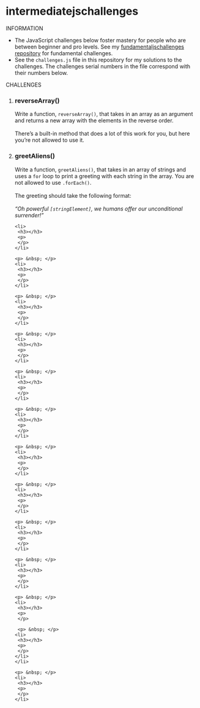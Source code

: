 # intermediatejschallenges
 INFORMATION
<ul>
 <li>The JavaScript challenges below foster mastery for people who are between beginner and pro levels. See my <a href="https://github.com/Davenof/fundamentaljschallenges" target="_blank">fundamentaljschallenges repository</a> for fundamental challenges.</li>
 <li>See the <code>challenges.js</code> file in this repository for my solutions to the challenges. The challenges serial numbers in the file correspond with their numbers below.</li>
 </ul>
 
 <p>CHALLENGES</p>
 <ol>
    <li>
       <h3>reverseArray()</h3>
       <p>
         Write a function, <code>reverseArray()</code>, that takes in an array as an argument and returns a new array with the elements in the reverse order.
         <br><br>
         There’s a built-in method that does a lot of this work for you, but here you’re not allowed to use it.
       </p>
    </li>
    <li>
       <h3>greetAliens()</h3>
         Write a function, <code>greetAliens()</code>, that takes in an array of strings and uses a <code>for</code> loop to print a greeting with each  string in the array. You are not allowed to use <code>.forEach()</code>.
       <br><br>
         The greeting should take the following format: <br><br>
         <em>“Oh powerful <code>[stringElement]</code>, we humans offer our unconditional surrender!”</em>
    </li>

    <li>
     <h3></h3>
     <p>
     </p>
    </li>
    
    <p> &nbsp; </p>
    <li>
     <h3></h3>
     <p>
     </p>
    </li>
    
    <p> &nbsp; </p>
    <li>
     <h3></h3>
     <p>
     </p>
    </li>
    
    <p> &nbsp; </p>
    <li>
     <h3></h3>
     <p>
     </p>
    </li>
    
    <p> &nbsp; </p>
    <li>
     <h3></h3>
     <p>
     </p>
    </li>
    
    <p> &nbsp; </p>
    <li>
     <h3></h3>
     <p>
     </p>
    </li>
    
    <p> &nbsp; </p>
    <li>
     <h3></h3>
     <p>
     </p>
    </li>
    
    <p> &nbsp; </p>
    <li>
     <h3></h3>
     <p>
     </p>
    </li>
    
    <p> &nbsp; </p>
    <li>
     <h3></h3>
     <p>
     </p>
    </li>
    
    <p> &nbsp; </p>
    <li>
     <h3></h3>
     <p>
     </p>
    </li>
    
    <p> &nbsp; </p>
    <li>
     <h3></h3>
     <p>
     </p>
     
     <p> &nbsp; </p>
    <li>
     <h3></h3>
     <p>
     </p>
    </li>
    </li>
    
    <p> &nbsp; </p>
    <li>
     <h3></h3>
     <p>
     </p>
    </li>
    
  </ol>
